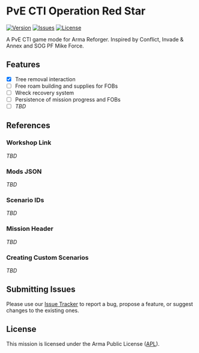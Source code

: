 # PvE CTI Operation Red Star

[![Version](https://img.shields.io/github/release/Kexanone/OperationRedStar_AR.svg?label=Version&colorB=007EC6&style=flat-square)](https://github.com/Kexanone/OperationRedStar_AR/releases/latest)
[![Issues](https://img.shields.io/github/issues-raw/Kexanone/OperationRedStar_AR.svg?label=Issues&style=flat-square)](https://github.com/Kexanone/OperationRedStar_AR/issues)
[![License](https://img.shields.io/badge/License-APL-orange.svg?style=flat-square)](https://github.com/Kexanone/OperationRedStar_AR/blob/master/LICENSE.md)

A PvE CTI game mode for Arma Reforger. Inspired by Conflict, Invade & Annex and SOG PF Mike Force.

## Features

- [x] Tree removal interaction
- [ ] Free roam building and supplies for FOBs
- [ ] Wreck recovery system
- [ ] Persistence of mission progress and FOBs 
- [ ] _TBD_

## References

### Workshop Link

_TBD_

### Mods JSON

_TBD_

### Scenario IDs

_TBD_

### Mission Header

_TBD_

### Creating Custom Scenarios

_TBD_

## Submitting Issues

Please use our [Issue Tracker](https://github.com/Kexanone/OperationRedStar_AR/issues/new/choose) to report a bug, propose a feature, or suggest changes to the existing ones.

## License
This mission is licensed under the Arma Public License ([APL](https://github.com/Kexanone/OperationRedStar_AR/blob/main/LICENSE.md)).


